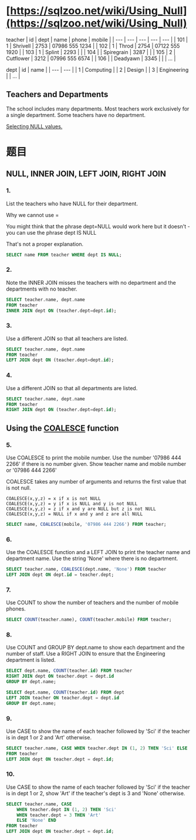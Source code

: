# [https://sqlzoo.net/wiki/Using_Null](https://sqlzoo.net/wiki/Using_Null)


teacher
| id | dept | name | phone | mobile |
| --- | --- | --- | --- | --- |
| 101 | 1 | Shrivell | 2753 | 07986 555 1234 |
| 102 | 1 | Throd | 2754 | 07122 555 1920 |
| 103 | 1 | Splint | 2293 |  |
| 104 |  | Spiregrain | 3287 |  |
| 105 | 2 | Cutflower | 3212 | 07996 555 6574 |
| 106 |  | Deadyawn | 3345 | | 
| ... |

dept
| id | name |
|  --- | --- |
| 1 | Computing |
| 2 | Design |
| 3 | Engineering |
| ... |

## Teachers and Departments

The school includes many departments. Most teachers work exclusively for a single department. Some teachers have no department.

[Selecting NULL values.](https://sqlzoo.net/wiki/Selecting_NULL_values.)

# 题目

## NULL, INNER JOIN, LEFT JOIN, RIGHT JOIN

### 1.

List the teachers who have NULL for their department.

Why we cannot use =

You might think that the phrase dept=NULL would work here but it doesn't - you can use the phrase dept IS NULL

That's not a proper explanation.

```SQL
SELECT name FROM teacher WHERE dept IS NULL;
```

### 2. 

Note the INNER JOIN misses the teachers with no department and the departments with no teacher.

```SQL
SELECT teacher.name, dept.name 
FROM teacher
INNER JOIN dept ON (teacher.dept=dept.id);
```

### 3. 

Use a different JOIN so that all teachers are listed.

```SQL
SELECT teacher.name, dept.name 
FROM teacher
LEFT JOIN dept ON (teacher.dept=dept.id);
```
### 4. 

Use a different JOIN so that all departments are listed.

```SQL
SELECT teacher.name, dept.name 
FROM teacher
RIGHT JOIN dept ON (teacher.dept=dept.id);
```

## Using the [COALESCE](https://sqlzoo.net/wiki/COALESCE) function

### 5. 

Use COALESCE to print the mobile number. Use the number '07986 444 2266' if there is no number given. Show teacher name and mobile number or '07986 444 2266'

COALESCE takes any number of arguments and returns the first value that is not null.

    COALESCE(x,y,z) = x if x is not NULL
    COALESCE(x,y,z) = y if x is NULL and y is not NULL
    COALESCE(x,y,z) = z if x and y are NULL but z is not NULL
    COALESCE(x,y,z) = NULL if x and y and z are all NULL

```SQL
SELECT name, COALESCE(mobile, '07986 444 2266') FROM teacher;
```

### 6. 

Use the COALESCE function and a LEFT JOIN to print the teacher name and department name. Use the string 'None' where there is no department.

```SQL
SELECT teacher.name, COALESCE(dept.name, 'None') FROM teacher
LEFT JOIN dept ON dept.id = teacher.dept;
```

### 7. 

Use COUNT to show the number of teachers and the number of mobile phones.

```SQL
SELECT COUNT(teacher.name), COUNT(teacher.mobile) FROM teacher;
```

### 8. 

Use COUNT and GROUP BY dept.name to show each department and the number of staff. Use a RIGHT JOIN to ensure that the Engineering department is listed.

```SQL
SELECT dept.name, COUNT(teacher.id) FROM teacher
RIGHT JOIN dept ON teacher.dept = dept.id
GROUP BY dept.name;

SELECT dept.name, COUNT(teacher.id) FROM dept
LEFT JOIN teacher ON teacher.dept = dept.id
GROUP BY dept.name;
```

### 9. 

Use CASE to show the name of each teacher followed by 'Sci' if the teacher is in dept 1 or 2 and 'Art' otherwise.

```SQL
SELECT teacher.name, CASE WHEN teacher.dept IN (1, 2) THEN 'Sci' ELSE 'Art' END 
FROM teacher
LEFT JOIN dept ON teacher.dept = dept.id;
```

### 10. 

Use CASE to show the name of each teacher followed by 'Sci' if the teacher is in dept 1 or 2, show 'Art' if the teacher's dept is 3 and 'None' otherwise.

```SQL
SELECT teacher.name, CASE 
    WHEN teacher.dept IN (1, 2) THEN 'Sci' 
    WHEN teacher.dept = 3 THEN 'Art' 
    ELSE 'None' END 
FROM teacher
LEFT JOIN dept ON teacher.dept = dept.id;
```
